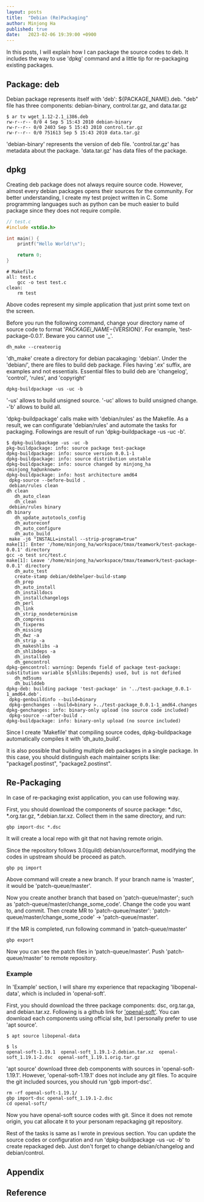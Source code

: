```yaml
---
layout: posts
title:  "Debian (Re)Packaging"
author: Minjong Ha
published: true
date:   2023-02-06 19:39:00 +0900
---
```


In this posts, I will explain how I can package the source codes to deb.
It includes the way to use 'dpkg' command and a little tip for re-packaging existing packages.

## Package: deb

Debian package represents itself with 'deb': ${PACKAGE\_NAME}.deb.
"deb" file has three components: debian-binary, control.tar.gz, and data.tar.gz

```shell
$ ar tv wget_1.12-2.1_i386.deb
rw-r--r-- 0/0 4 Sep 5 15:43 2010 debian-binary 
rw-r--r-- 0/0 2403 Sep 5 15:43 2010 control.tar.gz 
rw-r--r-- 0/0 751613 Sep 5 15:43 2010 data.tar.gz
```

'debian-binary' represents the version of deb file.
'control.tar.gz' has metadata about the package.
'data.tar.gz' has data files of the package.

## dpkg
<!-- Explain how I can use dpkg -->

Creating deb package does not always require source code.
However, almost every debian packages opens their sources for the community.
For better understanding, I create my test project written in C.
Some programming languages such as python can be much easier to build package since they does not require compile.

```c
// test.c
#include <stdio.h>

int main() {
    printf("Hello World!\n");

    return 0;
}
```

```shell
# Makefile
all: test.c
    gcc -o test test.c
clean: 
    rm test
```

Above codes represent my simple application that just print some text on the screen.

Before you run the following command, change your directory name of source code to format '${PACKAGEi\_NAME}-${VERSION}'.
For example, 'test-package-0.0.1'.
Beware you cannot use '\_'.

```shell
dh_make --createorig
```

'dh\_make' create a directory for debian pacakaging: 'debian'.
Under the 'debian/', there are files to build deb package.
Files having '.ex' suffix, are examples and not essentials.
Essential files to build deb are 'changelog', 'control', 'rules', and 'copyright'

```shell
dpkg-buildpackage -us -uc -b
```

'-us' allows to build unsigned source.
'-uc' allows to build unsigned change.
-'b' allows to build all.

'dpkg-buildpackage' calls make with 'debian/rules' as the Makefile.
As a result, we can configurate 'debian/rules' and automate the tasks for packaging.
Followings are result of run 'dpkg-buildpackage -us -uc -b'.

```shell
$ dpkg-buildpackage -us -uc -b
pkg-buildpackage: info: source package test-package
dpkg-buildpackage: info: source version 0.0.1-1
dpkg-buildpackage: info: source distribution unstable
dpkg-buildpackage: info: source changed by minjong_ha <minjong_ha@unknown>
dpkg-buildpackage: info: host architecture amd64
 dpkg-source --before-build .
 debian/rules clean
dh clean
   dh_auto_clean
   dh_clean
 debian/rules binary
dh binary
   dh_update_autotools_config
   dh_autoreconf
   dh_auto_configure
   dh_auto_build
 make -j6 "INSTALL=install --strip-program=true"
make[1]: Enter '/home/minjong_ha/workspace/tmax/teamwork/test-package-0.0.1' directory
gcc -o test src/test.c
make[1]: Leave '/home/minjong_ha/workspace/tmax/teamwork/test-package-0.0.1' directory
   dh_auto_test
   create-stamp debian/debhelper-build-stamp
   dh_prep
   dh_auto_install
   dh_installdocs
   dh_installchangelogs
   dh_perl
   dh_link
   dh_strip_nondeterminism
   dh_compress
   dh_fixperms
   dh_missing
   dh_dwz -a
   dh_strip -a
   dh_makeshlibs -a
   dh_shlibdeps -a
   dh_installdeb
   dh_gencontrol
dpkg-gencontrol: warning: Depends field of package test-package: substitution variable ${shlibs:Depends} used, but is not defined
   dh_md5sums
   dh_builddeb
dpkg-deb: building package 'test-package' in '../test-package_0.0.1-1_amd64.deb'.
 dpkg-genbuildinfo --build=binary
 dpkg-genchanges --build=binary >../test-package_0.0.1-1_amd64.changes
dpkg-genchanges: info: binary-only upload (no source code included)
 dpkg-source --after-build .
dpkg-buildpackage: info: binary-only upload (no source included)
```

Since I create 'Makefile' that compiling source codes, dpkg-buildpackage automatically compiles it with 'dh\_auto\_build'.

It is also possible that building multiple deb packages in a single package.
In this case, you should distinguish each maintainer scripts like: "package1.postinst", "package2.postinst".

## Re-Packaging
<!-- Explain repackaging with apt source -->

In case of re-packaging exist application, you can use following way.

First, you should download the components of source package: \*.dsc, \*.org.tar.gz, \*.debian.tar.xz.
Collect them in the same directory, and run:

```shell
gbp import-dsc *.dsc
```

It will create a local repo with git that not having remote origin.

Since the repository follows 3.0(quild) debian/source/format, modifying the codes in upstream should be proceed as patch.

```shell
gbp pq import
```

Above command will create a new branch.
If your branch name is 'master', it would be 'patch-queue/master'.

Now you create another branch that based on 'patch-queue/master'; such as 'patch-queue/master/change\_some\_code'.
Change the code you want to, and commit.
Then create MR to 'patch-queue/master': 'patch-queue/master/change\_some\_code' -> 'patch-queue/master'.

If the MR is completed, run following command in 'patch-queue/master'

```shell
gbp export
```

Now you can see the patch files in 'patch-queue/master'.
Push 'patch-queue/master' to remote repository.

### Example

In 'Example' section, I will share my experience that repackaging 'libopenal-data', which is included in 'openal-soft'.

First, you should download the three package components: dsc, org.tar.ga, and debian.tar.xz.
Following is a github link for ['openal-soft'](https://github.com/kcat/openal-soft).
You can download each components using official site, but I personally prefer to use 'apt source'.

```shell
$ apt source libopenal-data

$ ls
openal-soft-1.19.1  openal-soft_1.19.1-2.debian.tar.xz  openal-soft_1.19.1-2.dsc  openal-soft_1.19.1.orig.tar.gz
```

'apt source' download three deb components with sources in 'openal-soft-1.19.1'.
However, 'openal-soft-1.19.1' does not include any git files.
To acquire the git included sources, you should run 'gpb import-dsc'.

```shell
rm -rf openal-soft-1.19.1/
gbp import-dsc openal-soft_1.19.1-2.dsc
cd openal-soft/
```

Now you have openal-soft source codes with git.
Since it does not remote origin, you cat allocate it to your personam repackaging git repository.

Rest of the tasks is same as I wrote in previous section.
You can update the source codes or configuration and run 'dpkg-buildpackage -us -uc -b' to create repackaged deb.
Just don't forget to change debian/changelog and debian/control.

## Appendix
<!-- Appendix -->

## Reference
